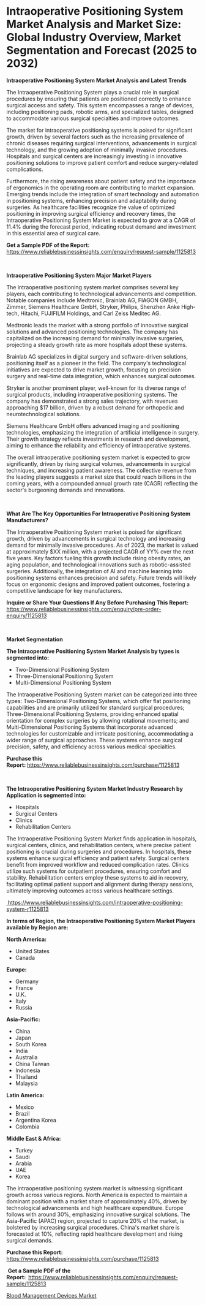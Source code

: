 <p><h1>Intraoperative Positioning System Market Analysis and Market Size: Global Industry Overview, Market Segmentation and Forecast (2025 to 2032)</h1></p><p><strong>Intraoperative Positioning System Market Analysis and Latest Trends</strong></p>
<p><p>The Intraoperative Positioning System plays a crucial role in surgical procedures by ensuring that patients are positioned correctly to enhance surgical access and safety. This system encompasses a range of devices, including positioning pads, robotic arms, and specialized tables, designed to accommodate various surgical specialties and improve outcomes.</p><p>The market for intraoperative positioning systems is poised for significant growth, driven by several factors such as the increasing prevalence of chronic diseases requiring surgical interventions, advancements in surgical technology, and the growing adoption of minimally invasive procedures. Hospitals and surgical centers are increasingly investing in innovative positioning solutions to improve patient comfort and reduce surgery-related complications.</p><p>Furthermore, the rising awareness about patient safety and the importance of ergonomics in the operating room are contributing to market expansion. Emerging trends include the integration of smart technology and automation in positioning systems, enhancing precision and adaptability during surgeries. As healthcare facilities recognize the value of optimized positioning in improving surgical efficiency and recovery times, the Intraoperative Positioning System Market is expected to grow at a CAGR of 11.4% during the forecast period, indicating robust demand and investment in this essential area of surgical care.</p></p>
<p><strong>Get a Sample PDF of the Report:&nbsp;</strong> <a href="https://www.reliablebusinessinsights.com/enquiry/request-sample/1125813?utm_campaign=3214&utm_medium=2&utm_source=Github&utm_content=ia&utm_term=04032025&utm_id=intraoperative-positioning-system">https://www.reliablebusinessinsights.com/enquiry/request-sample/1125813</a></p>
<p>&nbsp;</p>
<p><strong>Intraoperative Positioning System Major Market Players</strong></p>
<p><p>The intraoperative positioning system market comprises several key players, each contributing to technological advancements and competition. Notable companies include Medtronic, Brainlab AG, FIAGON GMBH, Zimmer, Siemens Healthcare GmbH, Stryker, Philips, Shenzhen Anke High-tech, Hitachi, FUJIFILM Holdings, and Carl Zeiss Meditec AG.</p><p>Medtronic leads the market with a strong portfolio of innovative surgical solutions and advanced positioning technologies. The company has capitalized on the increasing demand for minimally invasive surgeries, projecting a steady growth rate as more hospitals adopt these systems.</p><p>Brainlab AG specializes in digital surgery and software-driven solutions, positioning itself as a pioneer in the field. The company's technological initiatives are expected to drive market growth, focusing on precision surgery and real-time data integration, which enhances surgical outcomes.</p><p>Stryker is another prominent player, well-known for its diverse range of surgical products, including intraoperative positioning systems. The company has demonstrated a strong sales trajectory, with revenues approaching $17 billion, driven by a robust demand for orthopedic and neurotechnological solutions.</p><p>Siemens Healthcare GmbH offers advanced imaging and positioning technologies, emphasizing the integration of artificial intelligence in surgery. Their growth strategy reflects investments in research and development, aiming to enhance the reliability and efficiency of intraoperative systems.</p><p>The overall intraoperative positioning system market is expected to grow significantly, driven by rising surgical volumes, advancements in surgical techniques, and increasing patient awareness. The collective revenue from the leading players suggests a market size that could reach billions in the coming years, with a compounded annual growth rate (CAGR) reflecting the sector's burgeoning demands and innovations.</p></p>
<p>&nbsp;</p>
<p><strong>What Are The Key Opportunities For Intraoperative Positioning System Manufacturers?</strong></p>
<p><p>The Intraoperative Positioning System market is poised for significant growth, driven by advancements in surgical technology and increasing demand for minimally invasive procedures. As of 2023, the market is valued at approximately $XX million, with a projected CAGR of YY% over the next five years. Key factors fueling this growth include rising obesity rates, an aging population, and technological innovations such as robotic-assisted surgeries. Additionally, the integration of AI and machine learning into positioning systems enhances precision and safety. Future trends will likely focus on ergonomic designs and improved patient outcomes, fostering a competitive landscape for key manufacturers.</p></p>
<p><strong>Inquire or Share Your Questions If Any Before Purchasing This Report:</strong> <a href="https://www.reliablebusinessinsights.com/enquiry/pre-order-enquiry/1125813?utm_campaign=3214&utm_medium=2&utm_source=Github&utm_content=ia&utm_term=04032025&utm_id=intraoperative-positioning-system">https://www.reliablebusinessinsights.com/enquiry/pre-order-enquiry/1125813</a></p>
<p>&nbsp;</p>
<p><strong>Market Segmentation</strong></p>
<p><strong>The Intraoperative Positioning System Market Analysis by types is segmented into:</strong></p>
<p><ul><li>Two-Dimensional Positioning System</li><li>Three-Dimensional Positioning System</li><li>Multi-Dimensional Positioning System</li></ul></p>
<p><p>The Intraoperative Positioning System market can be categorized into three types: Two-Dimensional Positioning Systems, which offer flat positioning capabilities and are primarily utilized for standard surgical procedures; Three-Dimensional Positioning Systems, providing enhanced spatial orientation for complex surgeries by allowing rotational movements; and Multi-Dimensional Positioning Systems that incorporate advanced technologies for customizable and intricate positioning, accommodating a wider range of surgical approaches. These systems enhance surgical precision, safety, and efficiency across various medical specialties.</p></p>
<p><strong>Purchase this Report:&nbsp;</strong><a href="https://www.reliablebusinessinsights.com/purchase/1125813?utm_campaign=3214&utm_medium=2&utm_source=Github&utm_content=ia&utm_term=04032025&utm_id=intraoperative-positioning-system">https://www.reliablebusinessinsights.com/purchase/1125813</a></p>
<p>&nbsp;</p>
<p><strong>The Intraoperative Positioning System Market Industry Research by Application is segmented into:</strong></p>
<p><ul><li>Hospitals</li><li>Surgical Centers</li><li>Clinics</li><li>Rehabilitation Centers</li></ul></p>
<p><p>The Intraoperative Positioning System Market finds application in hospitals, surgical centers, clinics, and rehabilitation centers, where precise patient positioning is crucial during surgeries and procedures. In hospitals, these systems enhance surgical efficiency and patient safety. Surgical centers benefit from improved workflow and reduced complication rates. Clinics utilize such systems for outpatient procedures, ensuring comfort and stability. Rehabilitation centers employ these systems to aid in recovery, facilitating optimal patient support and alignment during therapy sessions, ultimately improving outcomes across various healthcare settings.</p></p>
<p><a href="https://www.reliablebusinessinsights.com/intraoperative-positioning-system-r1125813?utm_campaign=3214&utm_medium=2&utm_source=Github&utm_content=ia&utm_term=04032025&utm_id=intraoperative-positioning-system">&nbsp;https://www.reliablebusinessinsights.com/intraoperative-positioning-system-r1125813</a></p>
<p><strong>In terms of Region, the Intraoperative Positioning System Market Players available by Region are:</strong></p>
<p>
    <p> <strong> North America: </strong>
        <ul>
            <li>United States</li>
            <li>Canada</li>
        </ul>
        </p> 
    <p> <strong> Europe: </strong>
        <ul>
            <li>Germany</li>
            <li>France</li>
            <li>U.K.</li>
            <li>Italy</li>
            <li>Russia</li>
        </ul>
        </p> 
    <p> <strong> Asia-Pacific: </strong>
        <ul>
            <li>China</li>
            <li>Japan</li>
            <li>South Korea</li>
            <li>India</li>
            <li>Australia</li>
            <li>China Taiwan</li>
            <li>Indonesia</li>
            <li>Thailand</li>
            <li>Malaysia</li>
        </ul>
        </p> 
    <p> <strong> Latin America: </strong>
        <ul>
            <li>Mexico</li>
            <li>Brazil</li>
            <li>Argentina Korea</li>
            <li>Colombia</li>
        </ul>
        </p> 
    <p> <strong> Middle East & Africa: </strong>
        <ul>
            <li>Turkey</li>
            <li>Saudi</li>
            <li>Arabia</li>
            <li>UAE</li>
            <li>Korea</li>
        </ul>
    </p>
    </p>
<p><p>The intraoperative positioning system market is witnessing significant growth across various regions. North America is expected to maintain a dominant position with a market share of approximately 40%, driven by technological advancements and high healthcare expenditure. Europe follows with around 30%, emphasizing innovative surgical solutions. The Asia-Pacific (APAC) region, projected to capture 20% of the market, is bolstered by increasing surgical procedures. China's market share is forecasted at 10%, reflecting rapid healthcare development and rising surgical demands.</p></p>
<p><strong>Purchase this Report: </strong><a href="https://www.reliablebusinessinsights.com/purchase/1125813?utm_campaign=3214&utm_medium=2&utm_source=Github&utm_content=ia&utm_term=04032025&utm_id=intraoperative-positioning-system">https://www.reliablebusinessinsights.com/purchase/1125813</a></p>
<p>&nbsp;<strong>Get a Sample PDF of the Report:&nbsp;&nbsp;</strong><a href="https://www.reliablebusinessinsights.com/enquiry/request-sample/1125813?utm_campaign=3214&utm_medium=2&utm_source=Github&utm_content=ia&utm_term=04032025&utm_id=intraoperative-positioning-system">https://www.reliablebusinessinsights.com/enquiry/request-sample/1125813</a></p>
<p><strong></strong></p>
<p><p><a href="https://github.com/supicweg/Market-Research-Report-List-1/blob/main/blood-management-devices-market.md?utm_campaign=3214&utm_medium=2&utm_source=Github&utm_content=ia&utm_term=04032025&utm_id=intraoperative-positioning-system">Blood Management Devices Market</a></p></p>